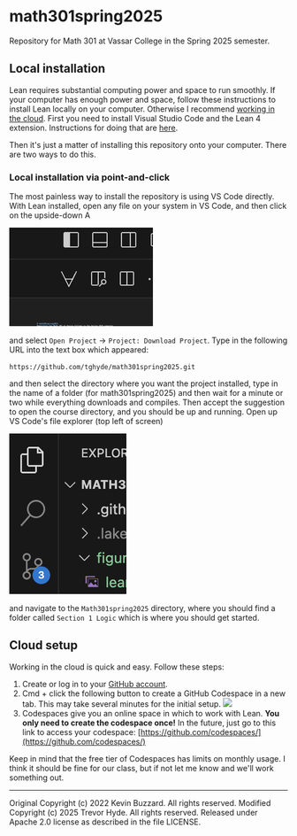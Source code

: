# math301spring2025
Repository for Math 301 at Vassar College in the Spring 2025 semester.

## Local installation

Lean requires substantial computing power and space to run smoothly. If your computer has enough power and space, follow these instructions to install Lean locally on your computer. Otherwise I recommend [working in the cloud](#cloud-setup).
First you need to install Visual Studio Code and the Lean 4 extension. Instructions for doing that are [here](https://leanprover-community.github.io/get_started.html#regular-install).

Then it's just a matter of installing this repository onto your computer. There are two ways to do this.

### Local installation via point-and-click

The most painless way to install the repository is using VS Code directly. With Lean installed, open any file on your system in VS Code, and then click on the upside-down A

![an upside-down A](figures/lean_symbol.png?raw=true "An upside-down A")

and select `Open Project` -> `Project: Download Project`. Type in the following URL into the text box which appeared:

```
https://github.com/tghyde/math301spring2025.git
```

and then select the directory where you want the project installed, type in the name of a folder (for math301spring2025) and then wait for a minute or two while everything downloads and compiles. Then accept the suggestion to open the course directory, and you should be up and running. Open up VS Code's file explorer (top left of screen)

![File explorer](figures/file_explorer.png?raw=true "File explorer")

 and navigate to the `Math301spring2025` directory, where you should find a folder called `Section 1 Logic` which is where you should get started.

## Cloud setup
Working in the cloud is quick and easy. Follow these steps:
1. Create or log in to your [GitHub account](https://github.com/).
2. Cmd + click the following button to create a GitHub Codespace in a new tab. This may take several minutes for the initial setup.
<a href='https://codespaces.new/tghyde/math301spring2025' target="_blank"><img src='https://github.com/codespaces/badge.svg' style='max-width: 100%;'></a>
3. Codespaces give you an online space in which to work with Lean. **You only need to create the codespace once!** In the future, just go to this link to access your codespace:
[https://github.com/codespaces/](https://github.com/codespaces/)

Keep in mind that the free tier of Codespaces has limits on monthly usage. I think it should be fine for our class, but if not let me know and we'll work something out.



---
Original Copyright (c) 2022 Kevin Buzzard. All rights reserved.
Modified Copyright (c) 2025 Trevor Hyde. All rights reserved.
Released under Apache 2.0 license as described in the file LICENSE.

